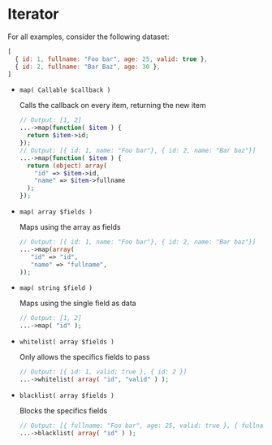Iterator
==============

For all examples, consider the following dataset:
```js
[
  { id: 1, fullname: "Foo bar", age: 25, valid: true }, 
  { id: 2, fullname: "Bar Baz", age: 30 },
]
```

- `map( Callable $callback )`

  Calls the callback on every item, returning the new item
  ```php
  // Output: [1, 2]
  ...->map(function( $item ) {
    return $item->id;
  });
  // Output: [{ id: 1, name: "Foo bar"}, { id: 2, name: "Bar baz"}]
  ...->map(function( $item ) {
    return (object) array( 
	  "id" => $item->id,
	  "name" => $item->fullname
    );
  });
  ```
  
- `map( array $fields )`

  Maps using the array as fields
  ```php
  // Output: [{ id: 1, name: "Foo bar"}, { id: 2, name: "Bar baz"}]
  ...->map(array(
     "id" => "id",
	 "name" => "fullname",
  ));
  ```
  
- `map( string $field )`

  Maps using the single field as data
  ```php
  // Output: [1, 2]
  ...->map( "id" );
  ```
  
- `whitelist( array $fields )`

  Only allows the specifics fields to pass
  ```php
  // Output: [{ id: 1, valid: true }, { id: 2 }]
  ...->whitelist( array( "id", "valid" ) );
  ```
  
- `blacklist( array $fields )`

  Blocks the specifics fields
  ```php
  // Output: [{ fullname: "Foo bar", age: 25, valid: true }, { fullname: "Bar Baz", age: 30 }]
  ...->blacklist( array( "id" ) );
  ```
  

